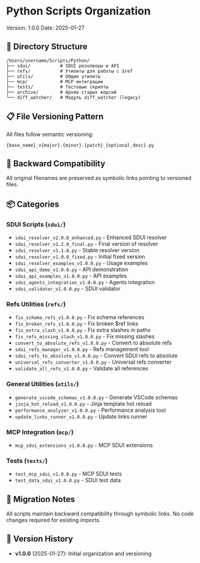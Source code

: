 # Python Scripts Organization
Version: 1.0.0
Date: 2025-01-27

## 📁 Directory Structure

```
/Users/username/Scripts/Python/
├── sdui/           # SDUI резолверы и API
├── refs/           # Утилиты для работы с $ref
├── utils/          # Общие утилиты
├── mcp/            # MCP интеграции
├── tests/          # Тестовые скрипты
├── archive/        # Архив старых версий
└── diff_watcher/   # Модуль diff_watcher (legacy)
```

## 📋 File Versioning Pattern

All files follow semantic versioning:
```
{base_name}_v{major}.{minor}.{patch}_{optional_desc}.py
```

## 🔗 Backward Compatibility

All original filenames are preserved as symbolic links pointing to versioned files.

## 📦 Categories

### SDUI Scripts (`sdui/`)
- `sdui_resolver_v2.0.0_enhanced.py` - Enhanced SDUI resolver
- `sdui_resolver_v1.2.0_final.py` - Final version of resolver
- `sdui_resolver_v1.1.0.py` - Stable resolver version
- `sdui_resolver_v1.0.0_fixed.py` - Initial fixed version
- `sdui_resolver_examples_v1.0.0.py` - Usage examples
- `sdui_api_demo_v1.0.0.py` - API demonstration
- `sdui_api_examples_v1.0.0.py` - API examples
- `sdui_agents_integration_v1.0.0.py` - Agents integration
- `sdui_validator_v1.0.0.py` - SDUI validator

### Refs Utilities (`refs/`)
- `fix_schema_refs_v1.0.0.py` - Fix schema references
- `fix_broken_refs_v1.0.0.py` - Fix broken $ref links
- `fix_extra_slash_v1.0.0.py` - Fix extra slashes in paths
- `fix_refs_missing_slash_v1.0.0.py` - Fix missing slashes
- `convert_to_absolute_refs_v1.0.0.py` - Convert to absolute refs
- `sdui_refs_manager_v1.0.0.py` - Refs management tool
- `sdui_refs_to_absolute_v1.0.0.py` - Convert SDUI refs to absolute
- `universal_refs_converter_v1.0.0.py` - Universal refs converter
- `validate_all_refs_v1.0.0.py` - Validate all references

### General Utilities (`utils/`)
- `generate_vscode_schemas_v1.0.0.py` - Generate VSCode schemas
- `jinja_hot_reload_v1.0.0.py` - Jinja template hot reload
- `performance_analyzer_v1.0.0.py` - Performance analysis tool
- `update_links_runner_v1.0.0.py` - Update links runner

### MCP Integration (`mcp/`)
- `mcp_sdui_extensions_v1.0.0.py` - MCP SDUI extensions

### Tests (`tests/`)
- `test_mcp_sdui_v1.0.0.py` - MCP SDUI tests
- `test_data_sdui_v1.0.0.py` - SDUI test data

## 🔧 Migration Notes

All scripts maintain backward compatibility through symbolic links.
No code changes required for existing imports.

## 📝 Version History

- **v1.0.0** (2025-01-27): Initial organization and versioning